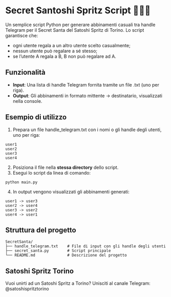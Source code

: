 # Secret Santoshi Spritz Script 🎅🎁🍹

Un semplice script Python per generare abbinamenti casuali tra handle Telegram per il Secret Santa del Satoshi Spritz di Torino. Lo script garantisce che:
- ogni utente regala a un altro utente scelto casualmente;
- nessun utente può regalare a sé stesso;
- se l’utente A regala a B, B non può regalare ad A.

## Funzionalità
- **Input**: Una lista di handle Telegram fornita tramite un file .txt (uno per riga). 
- **Output**: Gli abbinamenti in formato mittente -> destinatario, visualizzati nella console.

## Esempio di utilizzo
1.	Prepara un file handle_telegram.txt con i nomi o gli handle degli utenti, uno per riga:

```
user1
user2
user3
user4
```

2. Posiziona il file nella **stessa directory** dello script.
3. Esegui lo script da linea di comando:
```
python main.py
```
4. In output vengono visualizzati gli abbinamenti generati:
```
user1 -> user3
user2 -> user4
user3 -> user2
user4 -> user1
```

## Struttura del progetto
```
SecretSanta/
├── handle_telegram.txt    # File di input con gli handle degli utenti
├── secret_santa.py        # Script principale
└── README.md              # Descrizione del progetto
```

## Satoshi Spritz Torino
Vuoi unirti ad un Satoshi Spritz a Torino? Unisciti al canale Telegram: @satoshispritztorino